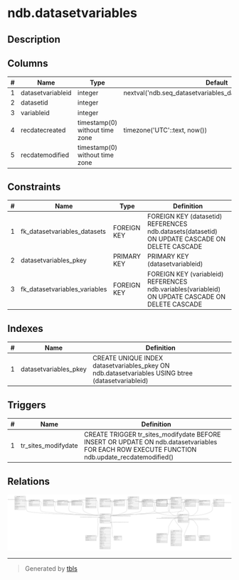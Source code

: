# ndb.datasetvariables

## Description

## Columns

| # | Name              | Type                           | Default                                                         | Nullable | Children | Parents                           | Comment |
| - | ----------------- | ------------------------------ | --------------------------------------------------------------- | -------- | -------- | --------------------------------- | ------- |
| 1 | datasetvariableid | integer                        | nextval('ndb.seq_datasetvariables_datasetvariableid'::regclass) | false    |          |                                   |         |
| 2 | datasetid         | integer                        |                                                                 | false    |          | [ndb.datasets](ndb.datasets.md)   |         |
| 3 | variableid        | integer                        |                                                                 | false    |          | [ndb.variables](ndb.variables.md) |         |
| 4 | recdatecreated    | timestamp(0) without time zone | timezone('UTC'::text, now())                                    | false    |          |                                   |         |
| 5 | recdatemodified   | timestamp(0) without time zone |                                                                 | false    |          |                                   |         |

## Constraints

| # | Name                          | Type        | Definition                                                                                        |
| - | ----------------------------- | ----------- | ------------------------------------------------------------------------------------------------- |
| 1 | fk_datasetvariables_datasets  | FOREIGN KEY | FOREIGN KEY (datasetid) REFERENCES ndb.datasets(datasetid) ON UPDATE CASCADE ON DELETE CASCADE    |
| 2 | datasetvariables_pkey         | PRIMARY KEY | PRIMARY KEY (datasetvariableid)                                                                   |
| 3 | fk_datasetvariables_variables | FOREIGN KEY | FOREIGN KEY (variableid) REFERENCES ndb.variables(variableid) ON UPDATE CASCADE ON DELETE CASCADE |

## Indexes

| # | Name                  | Definition                                                                                        |
| - | --------------------- | ------------------------------------------------------------------------------------------------- |
| 1 | datasetvariables_pkey | CREATE UNIQUE INDEX datasetvariables_pkey ON ndb.datasetvariables USING btree (datasetvariableid) |

## Triggers

| # | Name                | Definition                                                                                                                                    |
| - | ------------------- | --------------------------------------------------------------------------------------------------------------------------------------------- |
| 1 | tr_sites_modifydate | CREATE TRIGGER tr_sites_modifydate BEFORE INSERT OR UPDATE ON ndb.datasetvariables FOR EACH ROW EXECUTE FUNCTION ndb.update_recdatemodified() |

## Relations

![er](ndb.datasetvariables.svg)

---

> Generated by [tbls](https://github.com/k1LoW/tbls)